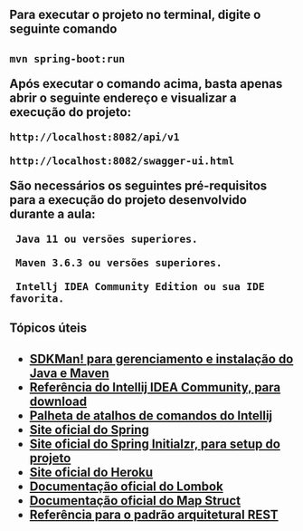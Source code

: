 
<h2>Para executar o projeto no terminal, digite o seguinte comando<h2>

```shell script
mvn spring-boot:run 
```

Após executar o comando acima, basta apenas abrir o seguinte endereço e visualizar a execução do projeto:


```
http://localhost:8082/api/v1
  
http://localhost:8082/swagger-ui.html
```

São necessários os seguintes pré-requisitos para a execução do projeto desenvolvido durante a aula:

```
 Java 11 ou versões superiores.

 Maven 3.6.3 ou versões superiores.

 Intellj IDEA Community Edition ou sua IDE favorita.
```

<h2>Tópicos úteis<h2>

* [SDKMan! para gerenciamento e instalação do Java e Maven](https://sdkman.io/)
* [Referência do Intellij IDEA Community, para download](https://www.jetbrains.com/idea/download)
* [Palheta de atalhos de comandos do Intellij](https://resources.jetbrains.com/storage/products/intellij-idea/docs/IntelliJIDEA_ReferenceCard.pdf)
* [Site oficial do Spring](https://spring.io/)
* [Site oficial do Spring Initialzr, para setup do projeto](https://start.spring.io/)
* [Site oficial do Heroku](https://www.heroku.com/)
* [Documentação oficial do Lombok](https://projectlombok.org/)
* [Documentação oficial do Map Struct](https://mapstruct.org/)
* [Referência para o padrão arquitetural REST](https://restfulapi.net/)

